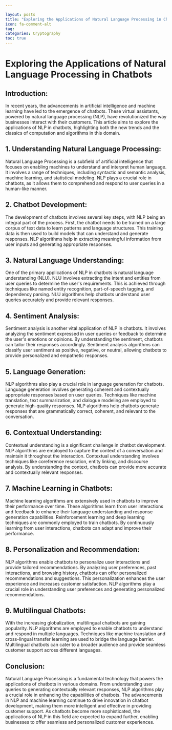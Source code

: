 ```yaml
---

layout: posts
title: "Exploring the Applications of Natural Language Processing in Chatbots"
icon: fa-comment-alt
tag:      
categories: Cryptography
toc: true
---
```




# Exploring the Applications of Natural Language Processing in Chatbots

## Introduction:
In recent years, the advancements in artificial intelligence and machine learning have led to the emergence of chatbots. These virtual assistants, powered by natural language processing (NLP), have revolutionized the way businesses interact with their customers. This article aims to explore the applications of NLP in chatbots, highlighting both the new trends and the classics of computation and algorithms in this domain.

## 1. Understanding Natural Language Processing:
Natural Language Processing is a subfield of artificial intelligence that focuses on enabling machines to understand and interpret human language. It involves a range of techniques, including syntactic and semantic analysis, machine learning, and statistical modeling. NLP plays a crucial role in chatbots, as it allows them to comprehend and respond to user queries in a human-like manner.

## 2. Chatbot Development:
The development of chatbots involves several key steps, with NLP being an integral part of the process. First, the chatbot needs to be trained on a large corpus of text data to learn patterns and language structures. This training data is then used to build models that can understand and generate responses. NLP algorithms help in extracting meaningful information from user inputs and generating appropriate responses.

## 3. Natural Language Understanding:
One of the primary applications of NLP in chatbots is natural language understanding (NLU). NLU involves extracting the intent and entities from user queries to determine the user's requirements. This is achieved through techniques like named entity recognition, part-of-speech tagging, and dependency parsing. NLU algorithms help chatbots understand user queries accurately and provide relevant responses.

## 4. Sentiment Analysis:
Sentiment analysis is another vital application of NLP in chatbots. It involves analyzing the sentiment expressed in user queries or feedback to determine the user's emotions or opinions. By understanding the sentiment, chatbots can tailor their responses accordingly. Sentiment analysis algorithms can classify user sentiment as positive, negative, or neutral, allowing chatbots to provide personalized and empathetic responses.

## 5. Language Generation:
NLP algorithms also play a crucial role in language generation for chatbots. Language generation involves generating coherent and contextually appropriate responses based on user queries. Techniques like machine translation, text summarization, and dialogue modeling are employed to generate high-quality responses. NLP algorithms help chatbots generate responses that are grammatically correct, coherent, and relevant to the conversation.

## 6. Contextual Understanding:
Contextual understanding is a significant challenge in chatbot development. NLP algorithms are employed to capture the context of a conversation and maintain it throughout the interaction. Contextual understanding involves techniques like coreference resolution, entity linking, and discourse analysis. By understanding the context, chatbots can provide more accurate and contextually relevant responses.

## 7. Machine Learning in Chatbots:
Machine learning algorithms are extensively used in chatbots to improve their performance over time. These algorithms learn from user interactions and feedback to enhance their language understanding and response generation capabilities. Reinforcement learning and deep learning techniques are commonly employed to train chatbots. By continuously learning from user interactions, chatbots can adapt and improve their performance.

## 8. Personalization and Recommendation:
NLP algorithms enable chatbots to personalize user interactions and provide tailored recommendations. By analyzing user preferences, past interactions, and browsing history, chatbots can offer personalized recommendations and suggestions. This personalization enhances the user experience and increases customer satisfaction. NLP algorithms play a crucial role in understanding user preferences and generating personalized recommendations.

## 9. Multilingual Chatbots:
With the increasing globalization, multilingual chatbots are gaining popularity. NLP algorithms are employed to enable chatbots to understand and respond in multiple languages. Techniques like machine translation and cross-lingual transfer learning are used to bridge the language barrier. Multilingual chatbots can cater to a broader audience and provide seamless customer support across different languages.

## Conclusion:
Natural Language Processing is a fundamental technology that powers the applications of chatbots in various domains. From understanding user queries to generating contextually relevant responses, NLP algorithms play a crucial role in enhancing the capabilities of chatbots. The advancements in NLP and machine learning continue to drive innovation in chatbot development, making them more intelligent and effective in providing customer support. As chatbots become more sophisticated, the applications of NLP in this field are expected to expand further, enabling businesses to offer seamless and personalized customer experiences.